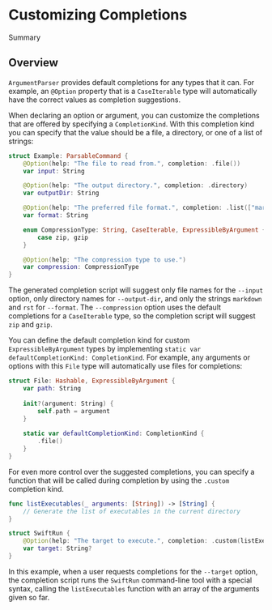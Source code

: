 # Customizing Completions

Summary

## Overview

`ArgumentParser` provides default completions for any types that it can. For example, an `@Option` property that is a `CaseIterable` type will automatically have the correct values as completion suggestions.

When declaring an option or argument, you can customize the completions that are offered by specifying a `CompletionKind`. With this completion kind you can specify that the value should be a file, a directory, or one of a list of strings:

```swift
struct Example: ParsableCommand {
    @Option(help: "The file to read from.", completion: .file())
    var input: String

    @Option(help: "The output directory.", completion: .directory)
    var outputDir: String

    @Option(help: "The preferred file format.", completion: .list(["markdown", "rst"]))
    var format: String

    enum CompressionType: String, CaseIterable, ExpressibleByArgument {
        case zip, gzip
    }

    @Option(help: "The compression type to use.")
    var compression: CompressionType
}
```

The generated completion script will suggest only file names for the `--input` option, only directory names for `--output-dir`, and only the strings `markdown` and `rst` for `--format`. The `--compression` option uses the default completions for a `CaseIterable` type, so the completion script will suggest `zip` and `gzip`.

You can define the default completion kind for custom `ExpressibleByArgument` types by implementing `static var defaultCompletionKind: CompletionKind`. For example, any arguments or options with this `File` type will automatically use files for completions:

```swift
struct File: Hashable, ExpressibleByArgument {
    var path: String
    
    init?(argument: String) {
        self.path = argument
    }
    
    static var defaultCompletionKind: CompletionKind {
        .file()
    }
}
```

For even more control over the suggested completions, you can specify a function that will be called during completion by using the `.custom` completion kind.

```swift
func listExecutables(_ arguments: [String]) -> [String] {
    // Generate the list of executables in the current directory
}

struct SwiftRun {
    @Option(help: "The target to execute.", completion: .custom(listExecutables))
    var target: String?
}
```

In this example, when a user requests completions for the `--target` option, the completion script runs the `SwiftRun` command-line tool with a special syntax, calling the `listExecutables` function with an array of the arguments given so far.
